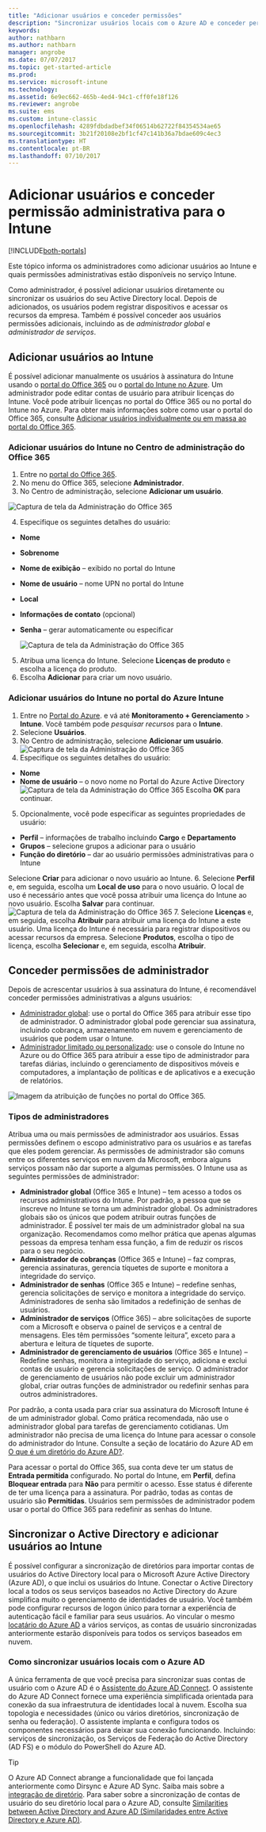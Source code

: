 ```yaml
---
title: "Adicionar usuários e conceder permissões"
description: "Sincronizar usuários locais com o Azure AD e conceder permissões de administrador para sua assinatura do Intune"
keywords: 
author: nathbarn
ms.author: nathbarn
manager: angrobe
ms.date: 07/07/2017
ms.topic: get-started-article
ms.prod: 
ms.service: microsoft-intune
ms.technology: 
ms.assetid: 6e9ec662-465b-4ed4-94c1-cff0fe18f126
ms.reviewer: angrobe
ms.suite: ems
ms.custom: intune-classic
ms.openlocfilehash: 4289fdbdadbef34f06514b62722f84354534ae65
ms.sourcegitcommit: 3b21f20108e2bf1cf47c141b36a7bdae609c4ec3
ms.translationtype: HT
ms.contentlocale: pt-BR
ms.lasthandoff: 07/10/2017
---
```

# <a name="add-users-and-give-administrative-permission-to-intune"></a>Adicionar usuários e conceder permissão administrativa para o Intune

[!INCLUDE[both-portals](./includes/note-for-both-portals.md)]

Este tópico informa os administradores como adicionar usuários ao Intune e quais permissões administrativas estão disponíveis no serviço Intune.

Como administrador, é possível adicionar usuários diretamente ou sincronizar os usuários do seu Active Directory local. Depois de adicionados, os usuários podem registrar dispositivos e acessar os recursos da empresa. Também é possível conceder aos usuários permissões adicionais, incluindo as de *administrador global* e *administrador de serviços*.

## <a name="add-users-to-intune"></a>Adicionar usuários ao Intune
É possível adicionar manualmente os usuários à assinatura do Intune usando o [portal do Office 365](https://www.office.com/signin) ou o [portal do Intune no Azure](https://portal.azure.com/#blade/Microsoft_Intune_DeviceSettings/ExtensionLandingBlade/overview). Um administrador pode editar contas de usuário para atribuir licenças do Intune. Você pode atribuir licenças no portal do Office 365 ou no portal do Intune no Azure. Para obter mais informações sobre como usar o portal do Office 365, consulte [Adicionar usuários individualmente ou em massa ao portal do Office 365](https://support.office.com/article/Add-users-individually-or-in-bulk-to-Office-365-Admin-Help-1970f7d6-03b5-442f-b385-5880b9c256ec).

### <a name="add-intune-users-in-the-office-365-admin-center"></a>Adicionar usuários do Intune no Centro de administração do Office 365
1. Entre no [portal do Office 365](https://www.office.com/signin).
2. No menu do Office 365, selecione **Administrador**.
3. No Centro de administração, selecione **Adicionar um usuário**.

  ![Captura de tela da Administração do Office 365](media/office-add-user.png)

4. Especifique os seguintes detalhes do usuário:
  - **Nome**
  - **Sobrenome**
  - **Nome de exibição** – exibido no portal do Intune
  - **Nome de usuário** – nome UPN no portal do Intune
  - **Local**
  - **Informações de contato** (opcional)
  - **Senha** – gerar automaticamente ou especificar

     ![Captura de tela da Administração do Office 365](media/office-add-user-details.png)

5. Atribua uma licença do Intune. Selecione **Licenças de produto** e escolha a licença do produto.
6. Escolha **Adicionar** para criar um novo usuário.

### <a name="add-intune-users-in-the-azure-intune-portal"></a>Adicionar usuários do Intune no portal do Azure Intune
1. Entre no [Portal do Azure](https://portal.azure.com). e vá até **Monitoramento + Gerenciamento** > **Intune**. Você também pode *pesquisar recursos* para o **Intune**.
2. Selecione **Usuários**.
3. No Centro de administração, selecione **Adicionar um usuário**.
  ![Captura de tela da Administração do Office 365](media/intune-add-user.png)
4. Especifique os seguintes detalhes do usuário:
  - **Nome**
  - **Nome de usuário** – o novo nome no Portal do Azure Active Directory ![Captura de tela da Administração do Office 365](media/intune-add-user-info.png) Escolha **OK** para continuar.
5. Opcionalmente, você pode especificar as seguintes propriedades de usuário:
  - **Perfil** – informações de trabalho incluindo **Cargo** e **Departamento**
  -  **Grupos** – selecione grupos a adicionar para o usuário
  - **Função do diretório** – dar ao usuário permissões administrativas para o Intune

  Selecione **Criar** para adicionar o novo usuário ao Intune.
6. Selecione **Perfil** e, em seguida, escolha um **Local de uso** para o novo usuário. O local de uso é necessário antes que você possa atribuir uma licença do Intune ao novo usuário. Escolha **Salvar** para continuar.
    ![Captura de tela da Administração do Office 365](media/intune-add-user-loc.png)
7. Selecione **Licenças** e, em seguida, escolha **Atribuir** para atribuir uma licença do Intune a este usuário. Uma licença do Intune é necessária para registrar dispositivos ou acessar recursos da empresa. Selecione **Produtos**, escolha o tipo de licença, escolha **Selecionar** e, em seguida, escolha **Atribuir**.

## <a name="grant-admin-permissions"></a>Conceder permissões de administrador

Depois de acrescentar usuários à sua assinatura do Intune, é recomendável conceder permissões administrativas a alguns usuários:
-   [Administrador global](#tenant-administrator): use o portal do Office 365 para atribuir esse tipo de administrador. O administrador global pode gerenciar sua assinatura, incluindo cobrança, armazenamento em nuvem e gerenciamento de usuários que podem usar o Intune.
-   [Administrador limitado ou personalizado](#service-administrator): use o console do Intune no Azure ou do Office 365 para atribuir a esse tipo de administrador para tarefas diárias, incluindo o gerenciamento de dispositivos móveis e computadores, a implantação de políticas e de aplicativos e a execução de relatórios.

![Imagem da atribuição de funções no portal do Office 365.](./media/office-assign-roles.png)

### <a name="types-of-administrators"></a>Tipos de administradores

Atribua uma ou mais permissões de administrador aos usuários. Essas permissões definem o escopo administrativo para os usuários e as tarefas que eles podem gerenciar. As permissões de administrador são comuns entre os diferentes serviços em nuvem da Microsoft, embora alguns serviços possam não dar suporte a algumas permissões. O Intune usa as seguintes permissões de administrador:

- **Administrador global** (Office 365 e Intune) – tem acesso a todos os recursos administrativos do Intune. Por padrão, a pessoa que se inscreve no Intune se torna um administrador global. Os administradores globais são os únicos que podem atribuir outras funções de administrador. É possível ter mais de um administrador global na sua organização. Recomendamos como melhor prática que apenas algumas pessoas da empresa tenham essa função, a fim de reduzir os riscos para o seu negócio.
- **Administrador de cobranças** (Office 365 e Intune) – faz compras, gerencia assinaturas, gerencia tíquetes de suporte e monitora a integridade do serviço.
- **Administrador de senhas** (Office 365 e Intune) – redefine senhas, gerencia solicitações de serviço e monitora a integridade do serviço. Administradores de senha são limitados a redefinição de senhas de usuários.
- **Administrador de serviços** (Office 365) – abre solicitações de suporte com a Microsoft e observa o painel de serviços e a central de mensagens. Eles têm permissões “somente leitura”, exceto para a abertura e leitura de tíquetes de suporte.
- **Administrador de gerenciamento de usuários** (Office 365 e Intune) – Redefine senhas, monitora a integridade do serviço, adiciona e exclui contas de usuário e gerencia solicitações de serviço. O administrador de gerenciamento de usuários não pode excluir um administrador global, criar outras funções de administrador ou redefinir senhas para outros administradores.

Por padrão, a conta usada para criar sua assinatura do Microsoft Intune é de um administrador global. Como prática recomendada, não use o administrador global para tarefas de gerenciamento cotidianas. Um administrador não precisa de uma licença do Intune para acessar o console do administrador do Intune. Consulte a seção de locatário do Azure AD em [O que é um diretório do Azure AD?](http://technet.microsoft.com/library/jj573650.aspx).

Para acessar o portal do Office 365, sua conta deve ter um status de **Entrada permitida** configurado. No portal do Intune, em **Perfil**, defina **Bloquear entrada** para **Não** para permitir o acesso. Esse status é diferente de ter uma licença para a assinatura. Por padrão, todas as contas de usuário são **Permitidas**. Usuários sem permissões de administrador podem usar o portal do Office 365 para redefinir as senhas do Intune.

## <a name="sync-active-directory-and-add-users-to-intune"></a>Sincronizar o Active Directory e adicionar usuários ao Intune
É possível configurar a sincronização de diretórios para importar contas de usuários do Active Directory local para o Microsoft Azure Active Directory (Azure AD), o que inclui os usuários do Intune. Conectar o Active Directory local a todos os seus serviços baseados no Active Directory do Azure simplifica muito o gerenciamento de identidades de usuário. Você também pode configurar recursos de logon único para tornar a experiência de autenticação fácil e familiar para seus usuários. Ao vincular o mesmo [locatário do Azure AD](https://azure.microsoft.com/documentation/articles/active-directory-aadconnect/) a vários serviços, as contas de usuário sincronizadas anteriormente estarão disponíveis para todos os serviços baseados em nuvem.

### <a name="how-to-sync-on-premises-users-with-azure-ad"></a>Como sincronizar usuários locais com o Azure AD
A única ferramenta de que você precisa para sincronizar suas contas de usuário com o Azure AD é o [Assistente do Azure AD Connect](https://www.microsoft.com/download/details.aspx?id=47594). O assistente do Azure AD Connect fornece uma experiência simplificada orientada para conexão da sua infraestrutura de identidades local à nuvem.  Escolha sua topologia e necessidades (único ou vários diretórios, sincronização de senha ou federação). O assistente implanta e configura todos os componentes necessários para deixar sua conexão funcionando. Incluindo: serviços de sincronização, os Serviços de Federação do Active Directory (AD FS) e o módulo do PowerShell do Azure AD.

> [!TIP]
> O Azure AD Connect abrange a funcionalidade que foi lançada anteriormente como Dirsync e Azure AD Sync. Saiba mais sobre a [integração de diretório](http://technet.microsoft.com/library/jj573653.aspx). Para saber sobre a sincronização de contas de usuário do seu diretório local para o Azure AD, consulte [Similarities between Active Directory and Azure AD (Similaridades entre Active Directory e Azure AD)](http://technet.microsoft.com/library/dn518177.aspx).
